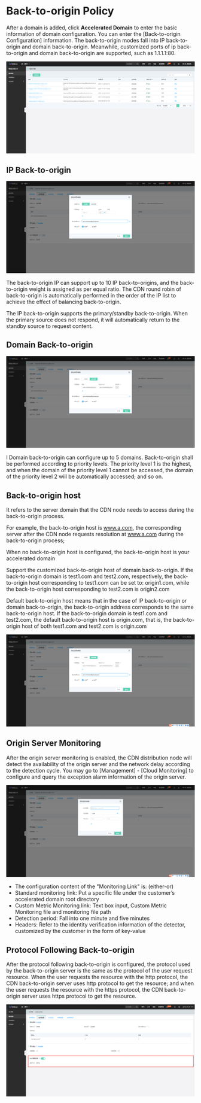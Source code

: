 # Back-to-origin Policy

After a domain is added, click **Accelerated Domain** to enter the basic information of domain configuration. You can enter the [Back-to-origin Configuration] information. The back-to-origin modes fall into IP back-to-origin and domain back-to-origin. Meanwhile, customized ports of ip back-to-origin and domain back-to-origin are supported, such as 1.1.1.1:80.

![选择加速域名](/image/Intelligent-Edge-Security/选择加速域名.png)

## IP Back-to-origin

![IP回源](/image/Intelligent-Edge-Security/IP回源.png)

The back-to-origin IP can support up to 10 IP back-to-origins, and the back-to-origin weight is assigned as per equal ratio. The CDN round robin of back-to-origin is automatically performed in the order of the IP list to achieve the effect of balancing back-to-origin.

The IP back-to-origin supports the primary/standby back-to-origin. When the primary source does not respond, it will automatically return to the standby source to request content.

## Domain Back-to-origin

![域名回源](/image/Intelligent-Edge-Security/域名回源.png)

l  Domain back-to-origin can configure up to 5 domains. Back-to-origin shall be performed according to priority levels. The priority level 1 is the highest, and when the domain of the priority level 1 cannot be accessed, the domain of the priority level 2 will be automatically accessed; and so on.

## Back-to-origin host

It refers to the server domain that the CDN node needs to access during the back-to-origin process.

For example, the back-to-origin host is www.a.com, the corresponding server after the CDN node requests resolution at www.a.com during the back-to-origin process;

When no back-to-origin host is configured, the back-to-origin host is your accelerated domain

Support the customized back-to-origin host of domain back-to-origin. If the back-to-origin domain is test1.com and test2.com, respectively, the back-to-origin host corresponding to test1.com can be set to: origin1.com, while the back-to-origin host corresponding to test2.com is origin2.com

Default back-to-origin host means that in the case of IP back-to-origin or domain back-to-origin, the back-to-origin address corresponds to the same back-to-origin host. If the back-to-origin domain is test1.com and test2.com, the default back-to-origin host is origin.com, that is, the back-to-origin host of both test1.com and test2.com is origin.com

![回源host](/image/Intelligent-Edge-Security/回源host.png)

## Origin Server Monitoring

After the origin server monitoring is enabled, the CDN distribution node will detect the availability of the origin server and the network delay according to the detection cycle. You may go to [Management] - [Cloud Monitoring] to configure and query the exception alarm information of the origin server.

![源站监控](/image/Intelligent-Edge-Security/源站监控.png)

- The configuration content of the "Monitoring Link" is: (either-or)
- Standard monitoring link: Put a specific file under the customer’s accelerated domain root directory
- Custom Metric Monitoring link: Text box input, Custom Metric Monitoring file and monitoring file path
- Detection period: Fall into one minute and five minutes
- Headers: Refer to the identity verification information of the detector, customized by the customer in the form of key-value

##  Protocol Following Back-to-origin

After the protocol following back-to-origin is configured, the protocol used by the back-to-origin server is the same as the protocol of the user request resource. When the user requests the resource with the http protocol, the CDN back-to-origin server uses http protocol to get the resource; and when the user requests the resource with the https protocol, the CDN back-to-origin server uses https protocol to get the resource.

![协议跟随回源](/image/Intelligent-Edge-Security/协议跟随回源.png)